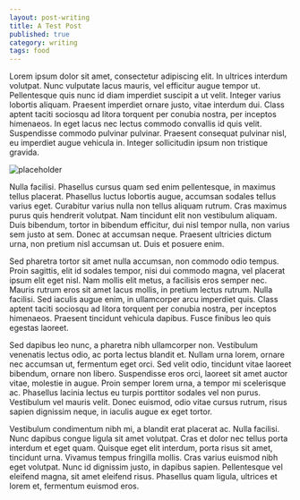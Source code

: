 ```yaml
---
layout: post-writing
title: A Test Post
published: true
category: writing
tags: food
---
```

Lorem ipsum dolor sit amet, consectetur adipiscing elit. In ultrices interdum volutpat. Nunc vulputate lacus mauris, vel efficitur augue tempor ut. Pellentesque quis nunc id diam imperdiet suscipit a ut velit. Integer varius lobortis aliquam. Praesent imperdiet ornare justo, vitae interdum dui. Class aptent taciti sociosqu ad litora torquent per conubia nostra, per inceptos himenaeos. In eget lacus nec lectus commodo convallis id quis velit. Suspendisse commodo pulvinar pulvinar. Praesent consequat pulvinar nisl, eu imperdiet augue vehicula in. Integer sollicitudin ipsum non tristique gravida.

![placeholder](http://placehold.it/1088x725)

Nulla facilisi. Phasellus cursus quam sed enim pellentesque, in maximus tellus placerat. Phasellus luctus lobortis augue, accumsan sodales tellus varius eget. Curabitur varius nulla non tellus aliquam rutrum. Cras maximus purus quis hendrerit volutpat. Nam tincidunt elit non vestibulum aliquam. Duis bibendum, tortor in bibendum efficitur, dui nisl tempor nulla, non varius sem justo at sem. Donec at accumsan neque. Praesent ultricies dictum urna, non pretium nisl accumsan ut. Duis et posuere enim.

Sed pharetra tortor sit amet nulla accumsan, non commodo odio tempus. Proin sagittis, elit id sodales tempor, nisi dui commodo magna, vel placerat ipsum elit eget nisl. Nam mollis elit metus, a facilisis eros semper nec. Mauris rutrum eros sit amet lacus mollis, in pretium lectus rutrum. Nulla facilisi. Sed iaculis augue enim, in ullamcorper arcu imperdiet quis. Class aptent taciti sociosqu ad litora torquent per conubia nostra, per inceptos himenaeos. Praesent tincidunt vehicula dapibus. Fusce finibus leo quis egestas laoreet.

Sed dapibus leo nunc, a pharetra nibh ullamcorper non. Vestibulum venenatis lectus odio, ac porta lectus blandit et. Nullam urna lorem, ornare nec accumsan ut, fermentum eget orci. Sed velit odio, tincidunt vitae laoreet bibendum, ornare non libero. Suspendisse eros orci, laoreet sit amet auctor vitae, molestie in augue. Proin semper lorem urna, a tempor mi scelerisque ac. Phasellus lacinia lectus eu turpis porttitor sodales vel non purus. Vestibulum vel mauris velit. Donec euismod, odio vitae cursus rutrum, risus sapien dignissim neque, in iaculis augue ex eget tortor.

Vestibulum condimentum nibh mi, a blandit erat placerat ac. Nulla facilisi. Nunc dapibus congue ligula sit amet volutpat. Cras et dolor nec tellus porta interdum et eget quam. Quisque eget elit interdum, porta risus sit amet, tincidunt urna. Vivamus tempus fringilla mollis. Cras varius euismod nibh eget volutpat. Nunc id dignissim justo, in dapibus sapien. Pellentesque vel eleifend magna, sit amet eleifend risus. Phasellus quam ligula, ultrices et lorem et, fermentum euismod eros.